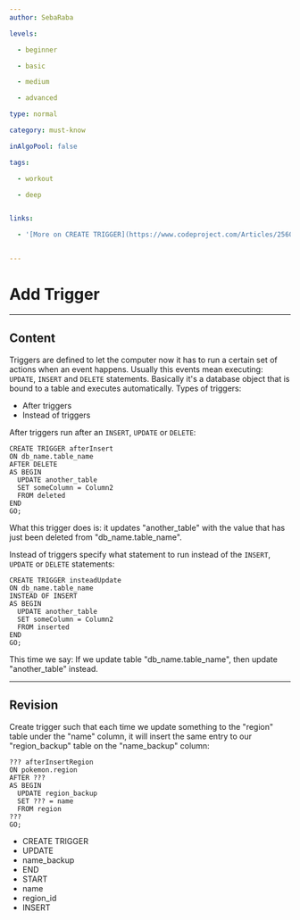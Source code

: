 ```yaml
---
author: SebaRaba

levels:

  - beginner

  - basic

  - medium

  - advanced

type: normal

category: must-know

inAlgoPool: false

tags:

  - workout

  - deep


links:

  - '[More on CREATE TRIGGER](https://www.codeproject.com/Articles/25600/Triggers-SQL-Server){website}'


---
```


# Add Trigger

---
## Content

Triggers are defined to let the computer now it has to run a certain set of actions when an event happens. Usually this events mean executing: `UPDATE`, `INSERT` and `DELETE` statements. Basically it's a database object that is bound to a table and executes automatically. Types of triggers:
- After triggers
- Instead of triggers

After triggers run after an `INSERT`, `UPDATE` or `DELETE`:
```
CREATE TRIGGER afterInsert
ON db_name.table_name
AFTER DELETE
AS BEGIN
  UPDATE another_table
  SET someColumn = Column2
  FROM deleted
END
GO;
```

What this trigger does is: it updates "another_table" with the value that has just been deleted from "db_name.table_name".

Instead of triggers specify what statement to run instead of the `INSERT`, `UPDATE` or `DELETE` statements:
```
CREATE TRIGGER insteadUpdate
ON db_name.table_name
INSTEAD OF INSERT
AS BEGIN
  UPDATE another_table
  SET someColumn = Column2
  FROM inserted
END
GO;
```

This time we say: If we update table "db_name.table_name", then update "another_table" instead.

---
## Revision

Create trigger such that each time we update something to the "region" table under the "name" column, it will insert the same entry to our "region_backup" table on the "name_backup" column:
```
??? afterInsertRegion
ON pokemon.region
AFTER ???
AS BEGIN
  UPDATE region_backup
  SET ??? = name
  FROM region
???
GO;
```


* CREATE TRIGGER
* UPDATE
* name_backup
* END
* START
* name
* region_id
* INSERT

